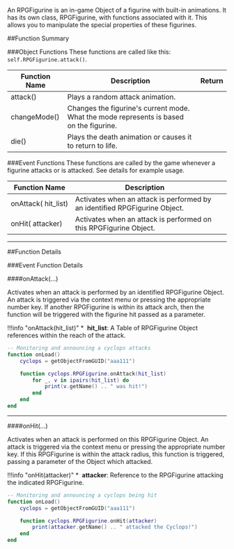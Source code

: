 An RPGFigurine is an in-game Object of a figurine with built-in animations. It has its own class, RPGFigurine, with functions associated with it. This allows you to manipulate the special properties of these figurines.

##Function Summary

###Object Functions
These functions are called like this: `self.RPGFigurine.attack()`.

Function Name | Description | Return
-- | -- | --
<a class="anchor" id="attack"></a>attack() | Plays a random attack animation. | [<span class="ret boo"></span>](/types)
<a class="anchor" id="changemode"></a>changeMode() | Changes the figurine's current mode. What the mode represents is based on the figurine. | [<span class="ret boo"></span>](/types)
<a class="anchor" id="die"></a>die() | Plays the death animation or causes it to return to life. | [<span class="ret boo"></span>](/types)

###Event Functions
These functions are called by the game whenever a figurine attacks or is attacked. See details for example usage.

Function Name | Description | &nbsp;
-- | -- | --:
onAttack([<span class="tag tab"></span>](/types)&nbsp;hit_list) | Activates when an attack is performed by an identified RPGFigurine Object. | [<span class="i"></span>](#onattack)
onHit([<span class="tag obj"></span>](/types)&nbsp;attacker) | Activates when an attack is performed on this RPGFigurine Object. | [<span class="i"></span>](#onattack)





---

##Function Details

###Event Function Details

####onAttack(...)

Activates when an attack is performed by an identified RPGFigurine Object. An attack is triggered via the context menu or pressing the appropriate number key. If another RPGFigurine is within its attack arch, then the function will be triggered with the figurine hit passed as a parameter.

!!!info "onAttack(hit_list)"
    * [<span class="tag tab"></span>](/types)&nbsp;**hit_list**: A Table of RPGFigurine Object references within the reach of the attack.

``` Lua
-- Monitoring and announcing a cyclops attacks
function onLoad()
    cyclops = getObjectFromGUID("aaa111")

    function cyclops.RPGFigurine.onAttack(hit_list)
        for _, v in ipairs(hit_list) do
            print(v.getName() .. " was hit!")
        end
    end
end
```

---


####onHit(...)

Activates when an attack is performed on this RPGFigurine Object. An attack is triggered via the context menu or pressing the appropriate number key. If this RPGFigurine is within the attack radius, this function is triggered, passing a parameter of the Object which attacked.

!!!info "onHit(attacker)"
    * [<span class="tag obj"></span>](/types)&nbsp;**attacker**: Reference to the RPGFigurine attacking the indicated RPGFigurine.

``` Lua
-- Monitoring and announcing a cyclops being hit
function onLoad()
    cyclops = getObjectFromGUID("aaa111")

    function cyclops.RPGFigurine.onHit(attacker)
        print(attacker.getName() .. " attacked the Cyclops!")
    end
end
```
